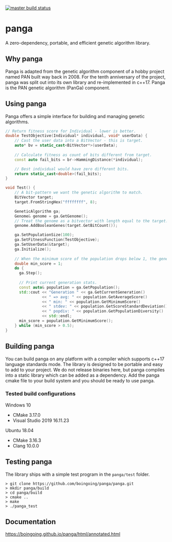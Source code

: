 [![master build status](https://travis-ci.org/boingoing/panga.svg?branch=master)](https://travis-ci.org/boingoing/panga/builds#)

# panga

A zero-dependency, portable, and efficient genetic algorithm library.

## Why panga

Panga is adapted from the genetic algorithm component of a hobby project named PAN built way back in 2008. For the tenth anniversary of the project, panga was split out into its own library and re-implemented in c++17. Panga is the PAN genetic algorithm (PanGa) component.

## Using panga

Panga offers a simple interface for building and managing genetic algorithms.

```c++
// Return fitness score for Individual - lower is better.
double TestObjective(Individual* individual, void* userData) {
    // Cast the user data into a BitVector - this is target.
    auto* bv = static_cast<BitVector*>(userData);
    
    // Calculate fitness as count of bits different from target.
    const auto fail_bits = br->HammingDistance(*individual);

    // Best individual would have zero different bits.
    return static_cast<double>(fail_bits);
}

void Test() {
    // A bit-pattern we want the genetic algorithm to match.
    BitVector target;
    target.FromStringHex("ffffffff", 8);

    GeneticAlgorithm ga;
    Genome& genome = ga.GetGenome();
    // Treat the genome as a bitvector with length equal to the target.
    genome.AddBooleanGenes(target.GetBitCount());

    ga.SetPopulationSize(100);
    ga.SetFitnessFunction(TestObjective);
    ga.SetUserData(&target);
    ga.Initialize();
    
    // When the minimum score of the population drops below 1, the genetic algorithm has matched the bit-pattern.
    double min_score = 1;
    do {
      ga.Step();
      
      // Print current generation stats.
      const auto& population = ga.GetPopulation();
      std::cout << "Generation " << ga.GetCurrentGeneration()
                << " => avg: " << population.GetAverageScore()
                << " min: " << population.GetMinimumScore()
                << " stdev: " << population.GetScoreStandardDeviation()
                << " popdiv: " << population.GetPopulationDiversity()
                << std::endl;
      min_score = population.GetMinimumScore();
    } while (min_score > 0.5);
}
```

## Building panga

You can build panga on any platform with a compiler which supports c++17 language standards mode. The library is designed to be portable and easy to add to your project. We do not release binaries here, but panga compiles into a static library which can be added as a dependency. Add the panga cmake file to your build system and you should be ready to use panga.

### Tested build configurations

Windows 10
* CMake 3.17.0
* Visual Studio 2019 16.11.23

Ubuntu 18.04
* CMake 3.16.3
* Clang 10.0.0

## Testing panga

The library ships with a simple test program in the `panga/test` folder.

```console
> git clone https://github.com/boingoing/panga/panga.git
> mkdir panga/build
> cd panga/build
> cmake ..
> make
> ./panga_test
```

## Documentation

https://boingoing.github.io/panga/html/annotated.html
